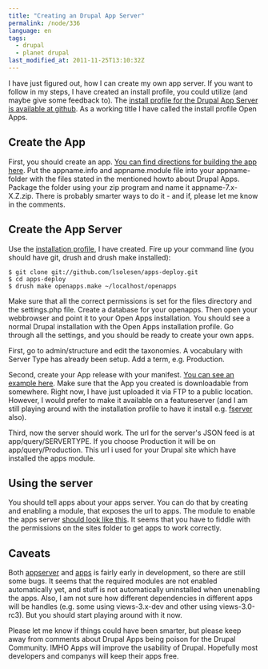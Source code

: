 ```yaml
---
title: "Creating an Drupal App Server"
permalink: /node/336
language: en
tags:
  - drupal
  - planet drupal
last_modified_at: 2011-11-25T13:10:32Z
---
```


I have just figured out, how I can create my own app server. If you want to follow in my steps, I have created an install profile, you could utilize (and maybe give some feedback to). The [install profile for the Drupal App Server is available at github](http://github.com/lsolesen/apps-deploy). As a working title I have called the install profile Open Apps.

Create the App
--------------

First, you should create an app. [You can find directions for building the app here](http://docs.openpublicapp.com/). Put the appname.info and appname.module file into your appname-folder with the files stated in the mentioned howto about Drupal Apps. Package the folder using your zip program and name it appname-7.x-X.Z.zip. There is probably smarter ways to do it - and if, please let me know in the comments.

Create the App Server
---------------------

Use the [installation profile](http://github.com/lsolesen/apps-deploy), I have created. Fire up your command line (you should have git, drush and drush make installed):

```
$ git clone git://github.com/lsolesen/apps-deploy.git
$ cd apps-deploy
$ drush make openapps.make ~/localhost/openapps
```
Make sure that all the correct permissions is set for the files directory and the settings.php file. Create a database for your openapps. Then open your webbrowser and point it to your Open Apps installation. You should see a normal Drupal installation with the Open Apps installation profile. Go through all the settings, and you should be ready to create your own apps.

First, go to admin/structure and edit the taxonomies. A vocabulary with Server Type has already been setup. Add a term, e.g. Production.

Second, create your App release with your manifest. [You can see an example here](http://docs.openpublicapp.com/). Make sure that the App you created is downloadable from somewhere. Right now, I have just uploaded it via FTP to a public location. However, I would prefer to make it available on a featureserver (and I am still playing around with the installation profile to have it install e.g. [fserver](http://drupal.org/project/fserver) also).

Third, now the server should work. The url for the server's JSON feed is at app/query/SERVERTYPE. If you choose Production it will be on app/query/Production. This url i used for your Drupal site which have installed the apps module.

Using the server
----------------

You should tell apps about your apps server. You can do that by creating and enabling a module, that exposes the url to apps. The module to enable the apps server [should look like this](http://github.com/vih/vih-apps). It seems that you have to fiddle with the permissions on the sites folder to get apps to work correctly.

Caveats
-------

Both [appserver](http://drupal.org/project/appserver) and [apps](http://drupal.org/project/apps) is fairly early in development, so there are still some bugs. It seems that the required modules are not enabled automatically yet, and stuff is not automatically uninstalled when unenabling the apps. Also, I am not sure how different dependencies in different apps will be handles (e.g. some using views-3.x-dev and other using views-3.0-rc3). But you should start playing around with it now.

Please let me know if things could have been smarter, but please keep away from comments about Drupal Apps being poison for the Drupal Community. IMHO Apps will improve the usability of Drupal. Hopefully most developers and companys will keep their apps free.
